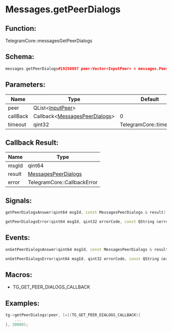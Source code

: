 # Messages.getPeerDialogs

## Function:

TelegramCore::messagesGetPeerDialogs

## Schema:

```c++
messages.getPeerDialogs#19250887 peer:Vector<InputPeer> = messages.PeerDialogs;
```
## Parameters:

|Name|Type|Default|
|----|----|-------|
|peer|QList&lt;[InputPeer](../../types/inputpeer.md)&gt;||
|callBack|Callback&lt;[MessagesPeerDialogs](../../types/messagespeerdialogs.md)&gt;|0|
|timeout|qint32|TelegramCore::timeOut()|

## Callback Result:

|Name|Type|
|----|----|
|msgId|qint64|
|result|[MessagesPeerDialogs](../../types/messagespeerdialogs.md)|
|error|TelegramCore::CallbackError|

## Signals:

```c++
getPeerDialogsAnswer(qint64 msgId, const MessagesPeerDialogs & result)
```
```c++
getPeerDialogsError(qint64 msgId, qint32 errorCode, const QString &errorText)
```

## Events:

```c++
onGetPeerDialogsAnswer(qint64 msgId, const MessagesPeerDialogs & result)
```
```c++
onGetPeerDialogsError(qint64 msgId, qint32 errorCode, const QString &errorText)
```

## Macros:

* TG_GET_PEER_DIALOGS_CALLBACK

## Examples:

```c++
tg->getPeerDialogs(peer, [=](TG_GET_PEER_DIALOGS_CALLBACK){
    ...
}, 30000);
```
